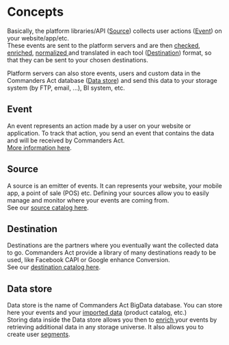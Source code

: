# Concepts

Basically, the platform libraries/API ([Source](concepts.md#source)) collects user actions ([Event](concepts.md#event)) on your website/app/etc.\
These events are sent to the platform servers and are then [checked](../data-quality/), [enriched](../enrichments/), [normalized ](../data-quality/normalized-datalayer.md)and translated in each tool ([Destination](concepts.md#destinations)) format, so that they can be sent to your chosen destinations.

Platform servers can also store events, users and custom data in the Commanders Act database ([Data store](concepts.md#data-store)) and send this data to your storage system (by FTP, email, ...), BI system, etc.

## Event

An event represents an action made by a user on your website or application. To track that action, you send an event that contains the data and will be received by Commanders Act.\
[More information here](../../developers/tracking/about-events/).

## Source

A source is an emitter of events. It can represents your website, your mobile app, a point of sale (POS) etc. Defining your sources allow you to easily manage and monitor where your events are coming from.\
See our [source catalog here](sources/sources-catalog/).

## Destination

Destinations are the partners where you eventually want the collected data to go. Commanders Act provide a library of many destinations ready to be used, like Facebook CAPI or Google enhance Conversion.\
See our [destination catalog here](destinations/destinations-catalog/).

## Data store

Data store is the name of Commanders Act BigData database. You can store here your events and your [imported data](../../getting-started/integrating-your-data.md#imports) (product catalog, etc.)\
Storing data inside the Data store allows you then to [enrich ](../enrichments/)your events by retrieving additional data in any storage universe. It also allows you to create user [segments](../customers/segment/).
